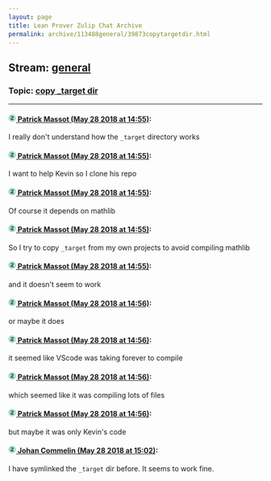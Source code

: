 ```yaml
---
layout: page
title: Lean Prover Zulip Chat Archive 
permalink: archive/113488general/39873copytargetdir.html
---
```


## Stream: [general](index.html)
### Topic: [copy _target dir](39873copytargetdir.html)

---

#### [![Click to go to Zulip](../../assets/img/zulip2.png) Patrick Massot (May 28 2018 at 14:55)](https://leanprover.zulipchat.com/#narrow/stream/113488-general/topic/copy%20_target%20dir/near/127204618):
I really don't understand how the `_target` directory works

#### [![Click to go to Zulip](../../assets/img/zulip2.png) Patrick Massot (May 28 2018 at 14:55)](https://leanprover.zulipchat.com/#narrow/stream/113488-general/topic/copy%20_target%20dir/near/127204620):
I want to help Kevin so I clone his repo

#### [![Click to go to Zulip](../../assets/img/zulip2.png) Patrick Massot (May 28 2018 at 14:55)](https://leanprover.zulipchat.com/#narrow/stream/113488-general/topic/copy%20_target%20dir/near/127204622):
Of course it depends on mathlib

#### [![Click to go to Zulip](../../assets/img/zulip2.png) Patrick Massot (May 28 2018 at 14:55)](https://leanprover.zulipchat.com/#narrow/stream/113488-general/topic/copy%20_target%20dir/near/127204626):
So I try to copy `_target` from my own projects to avoid compiling mathlib

#### [![Click to go to Zulip](../../assets/img/zulip2.png) Patrick Massot (May 28 2018 at 14:55)](https://leanprover.zulipchat.com/#narrow/stream/113488-general/topic/copy%20_target%20dir/near/127204629):
and it doesn't seem to work

#### [![Click to go to Zulip](../../assets/img/zulip2.png) Patrick Massot (May 28 2018 at 14:56)](https://leanprover.zulipchat.com/#narrow/stream/113488-general/topic/copy%20_target%20dir/near/127204668):
or maybe it does

#### [![Click to go to Zulip](../../assets/img/zulip2.png) Patrick Massot (May 28 2018 at 14:56)](https://leanprover.zulipchat.com/#narrow/stream/113488-general/topic/copy%20_target%20dir/near/127204676):
it seemed like VScode was taking forever to compile

#### [![Click to go to Zulip](../../assets/img/zulip2.png) Patrick Massot (May 28 2018 at 14:56)](https://leanprover.zulipchat.com/#narrow/stream/113488-general/topic/copy%20_target%20dir/near/127204680):
which seemed like it was compiling lots of files

#### [![Click to go to Zulip](../../assets/img/zulip2.png) Patrick Massot (May 28 2018 at 14:56)](https://leanprover.zulipchat.com/#narrow/stream/113488-general/topic/copy%20_target%20dir/near/127204686):
but maybe it was only Kevin's code

#### [![Click to go to Zulip](../../assets/img/zulip2.png) Johan Commelin (May 28 2018 at 15:02)](https://leanprover.zulipchat.com/#narrow/stream/113488-general/topic/copy%20_target%20dir/near/127204871):
I have symlinked the `_target` dir before. It seems to work fine.

